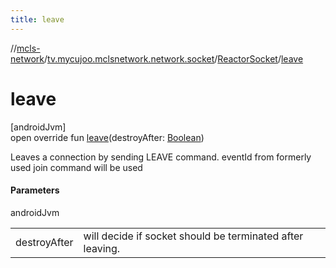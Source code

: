 ```yaml
---
title: leave
---
```

//[mcls-network](../../../index.html)/[tv.mycujoo.mclsnetwork.network.socket](../index.html)/[ReactorSocket](index.html)/[leave](leave.html)



# leave



[androidJvm]\
open override fun [leave](leave.html)(destroyAfter: [Boolean](https://kotlinlang.org/api/latest/jvm/stdlib/kotlin/-boolean/index.html))



Leaves a connection by sending LEAVE command. eventId from formerly used join command will be used



#### Parameters


androidJvm

| | |
|---|---|
| destroyAfter | will decide if socket should be terminated after leaving. |




